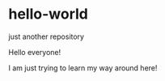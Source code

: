 # hello-world
just another repository


Hello everyone!

I am just trying to learn my way around here!
